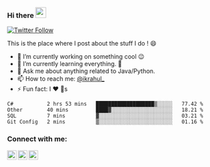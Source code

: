 ### Hi there <a href="https://www.instagram.com/ikrahul_/"><img src="https://media.giphy.com/media/hvRJCLFzcasrR4ia7z/giphy.gif" width="25px"></a>

[![Twitter Follow](https://img.shields.io/twitter/follow/RahulBan2?color=1DA1F2&logo=twitter&style=for-the-badge)](https://twitter.com/intent/follow?original_referer=https%3A%2F%2Fgithub.com%2Fikrahul&screen_name=rahulban2)

This is the place where I post about the stuff I do ! :smile:

- 🔭 I’m currently working on something cool :wink:
- 🌱 I’m currently learning everything. :rofl:
- 💬 Ask me about anything related to Java/Python.
- 📫 How to reach me: [@ikrahul_](https://www.instagram.com/ikrahul_/)
- ⚡ Fun fact: I :heart: :dog:s

<!--START_SECTION:waka-->
```text
C#           2 hrs 53 mins   ███████████████████▒░░░░░   77.42 % 
Other        40 mins         ████▓░░░░░░░░░░░░░░░░░░░░   18.21 % 
SQL          7 mins          ▓░░░░░░░░░░░░░░░░░░░░░░░░   03.21 % 
Git Config   2 mins          ▒░░░░░░░░░░░░░░░░░░░░░░░░   01.16 % 
```
<!--END_SECTION:waka-->

### Connect with me:

[<img align="left" alt="codeSTACKr | Twitter" width="22px" src="https://cdn.jsdelivr.net/npm/simple-icons@v3/icons/twitter.svg" />][twitter]
[<img align="left" alt="codeSTACKr | LinkedIn" width="22px" src="https://cdn.jsdelivr.net/npm/simple-icons@v3/icons/linkedin.svg" />][linkedin]
[<img align="left" alt="codeSTACKr | Instagram" width="22px" src="https://cdn.jsdelivr.net/npm/simple-icons@v3/icons/instagram.svg" />][instagram]
<br />

[twitter]: https://twitter.com/rahulban2
[instagram]: https://www.instagram.com/ikrahul_
[linkedin]: https://www.linkedin.com/in/rahul-ban-897173b6/
